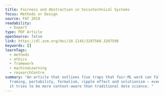 ```yaml
---
title: Fairness and Abstraction in Sociotechnical Systems
focus: Methods or Design
source: FAT 2019
readability:
  - Expert
type: PDF Article
openSource: false
link: https://dl.acm.org/doi/10.1145/3287560.3287598
keywords: []
learnTags:
  - methods
  - ethics
  - framework
  - machineLearning
  - researchCentre
summary: "An article that outlines five traps that fair-ML work can fall into —
  framing, portability, formalism, ripple effect and solutionism — even though
  it tries to be more context-aware than traditional data science. "
---
```

